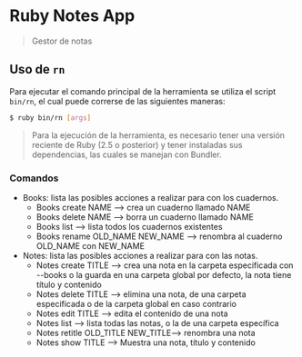 # Ruby Notes App

> Gestor de notas

## Uso de `rn`

Para ejecutar el comando principal de la herramienta se utiliza el script `bin/rn`, el cual
puede correrse de las siguientes maneras:

```bash
$ ruby bin/rn [args]
```
>Para la ejecución de la herramienta, es necesario tener una versión reciente de
> Ruby (2.5 o posterior) y tener instaladas sus dependencias, las cuales se manejan con
> Bundler. 

### Comandos
* Books: lista las posibles acciones a realizar para con los cuadernos.
  - Books create NAME --> crea un cuaderno llamado NAME
  - Books delete NAME --> borra un cuaderno llamado NAME
  - Books list --> lista todos los cuadernos existentes
  - Books rename OLD_NAME NEW_NAME --> renombra al cuaderno OLD_NAME con NEW_NAME
* Notes: lista las posibles acciones a realizar para con las notas.
  - Notes create TITLE --> crea una nota en la carpeta especificada con --books o la guarda en una carpeta global por defecto, la nota tiene título y contenido
  - Notes delete TITLE --> elimina una nota, de una carpeta especificada o de la carpeta global en caso contrario 
  - Notes edit TITLE --> edita el contenido de una nota
  - Notes list --> lista todas las notas, o la de una carpeta específica
  - Notes retitle OLD_TITLE NEW_TITLE--> renombra una nota
  - Notes show TITLE --> Muestra una nota, título y contenido

